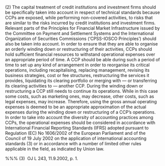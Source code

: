 (2) The capital treatment of credit institutions and investment firms should be specifically taken into account in respect of technical standards because CCPs are exposed, while performing non-covered activities, to risks that are similar to the risks incurred by credit institutions and investment firms. Relevant parts of the Principles for Financial Market Infrastructure issued by the Committee on Payment and Settlement Systems and the International Organization of Securities Commissions (‘CPSS-IOSCO Principles’) should also be taken into account. In order to ensure that they are able to organise an orderly winding down or restructuring of their activities, CCPs should hold sufficient financial resources to withstand operational expenses over an appropriate period of time. A CCP should be able during such a period of time to set up any kind of arrangement in order to reorganise its critical operations, including recapitalising, replacing management, revising its business strategies, cost or fee structures, restructuring the services it provides, liquidating its clearing portfolio or merging with — or transferring its clearing activities to — another CCP. During the winding down or restructuring a CCP still needs to continue its operations. While in this case some costs, such as marketing ones, may decrease, other costs, such as legal expenses, may increase. Therefore, using the gross annual operating expenses is deemed to be an appropriate approximation of the actual expenses during the winding down or restructuring of a CCP’s operations. In order to take into account the diversity of accounting practices among CCPs, the operational expenses should be considered in accordance with International Financial Reporting Standards (IFRS) adopted pursuant to Regulation (EC) No 1606/2002 of the European Parliament and of the Council of 19 July 2002 on the application of international accounting standards (3) or in accordance with a number of limited other rules applicable in the field, as indicated by Union law.

%%% (3)  OJ L 243, 11.9.2002, p. 1.